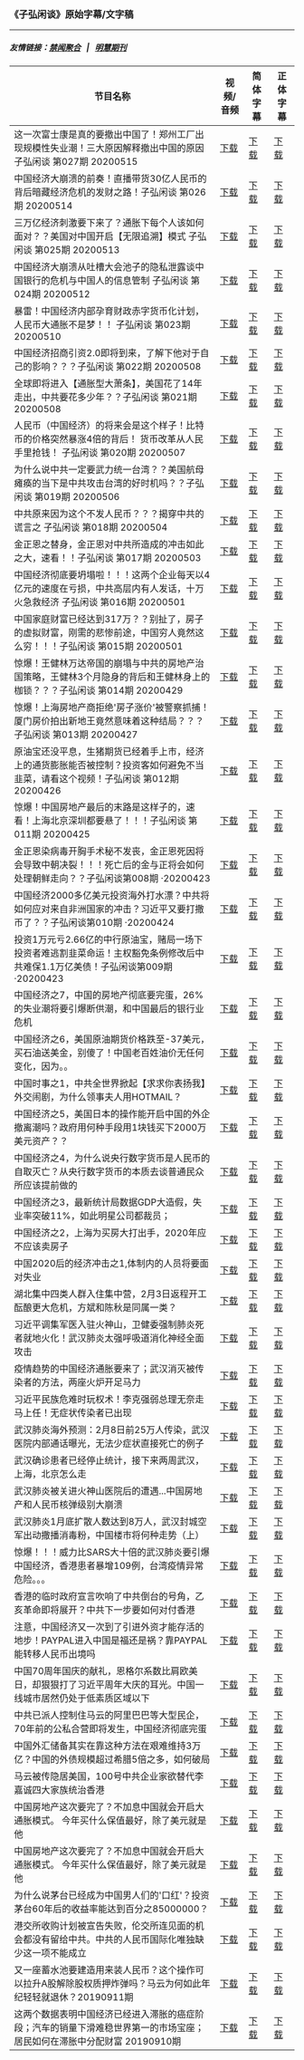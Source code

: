 ### 《子弘闲谈》原始字幕/文字稿
---
##### 友情链接：[禁闻聚合](https://github.com/gfw-breaker/banned-news) &nbsp;&nbsp;|&nbsp;&nbsp; [明慧期刊](https://github.com/gfw-breaker/mh-qikan) 
| 节目名称 | 视频/音频 | 简体字幕 | 正体字幕 |
|---|---|---|---|
| 这一次富士康是真的要撤出中国了！郑州工厂出现规模性失业潮！三大原因解释撤出中国的原因 子弘闲谈 第027期 20200515 | [下载](https://y2mate.com/zh-cn/search/GsxoPfHVzEA) | [下载](../channels/zihong/_GsxoPfHVzEA.srt?raw=true) | [下载](../channels/zihong/_GsxoPfHVzEA.tw.srt?raw=true) | 
| 中国经济大崩溃的前奏！直播带货30亿人民币的背后暗藏经济危机的发财之路！子弘闲谈 第026期 20200514 | [下载](https://y2mate.com/zh-cn/search/o7jgkr1Ycvw) | [下载](../channels/zihong/_o7jgkr1Ycvw.srt?raw=true) | [下载](../channels/zihong/_o7jgkr1Ycvw.tw.srt?raw=true) | 
| 三万亿经济刺激要下来了？通胀下每个人该如何面对？？美国对中国开启【无限追溯】模式 子弘闲谈 第025期 20200513 | [下载](https://y2mate.com/zh-cn/search/8hx3F9oqoqA) | [下载](../channels/zihong/_8hx3F9oqoqA.srt?raw=true) | [下载](../channels/zihong/_8hx3F9oqoqA.tw.srt?raw=true) | 
| 中国经济大崩溃从吐槽大会池子的隐私泄露谈中国银行的危机与中国人的信息管制 子弘闲谈 第024期 20200512 | [下载](https://y2mate.com/zh-cn/search/bEAWKmz9sJI) | [下载](../channels/zihong/_bEAWKmz9sJI.srt?raw=true) | [下载](../channels/zihong/_bEAWKmz9sJI.tw.srt?raw=true) | 
| 暴雷！中国经济内部孕育财政赤字货币化计划，人民币大通胀不是梦！！ 子弘闲谈 第023期 20200510 | [下载](https://y2mate.com/zh-cn/search/g8YPgQroyrQ) | [下载](../channels/zihong/_g8YPgQroyrQ.srt?raw=true) | [下载](../channels/zihong/_g8YPgQroyrQ.tw.srt?raw=true) | 
| 中国经济招商引资2.0即将到来，了解下他对于自己的影响？？？子弘闲谈 第022期 20200508 | [下载](https://y2mate.com/zh-cn/search/fwQLe4Nb-00) | [下载](../channels/zihong/_fwQLe4Nb-00.srt?raw=true) | [下载](../channels/zihong/_fwQLe4Nb-00.tw.srt?raw=true) | 
| 全球即将进入【通胀型大萧条】，美国花了14年走出，中共要花多少年？？子弘闲谈 第021期 20200508 | [下载](https://y2mate.com/zh-cn/search/HOX_l-l0YBs) | [下载](../channels/zihong/_HOX_l-l0YBs.srt?raw=true) | [下载](../channels/zihong/_HOX_l-l0YBs.tw.srt?raw=true) | 
| 人民币（中国经济）的将来会是这个样子！比特币的价格突然暴涨4倍的背后！ 货币改革从人民手里抢钱！ 子弘闲谈 第020期 20200507 | [下载](https://y2mate.com/zh-cn/search/UZdLIUUVPrE) | [下载](../channels/zihong/_UZdLIUUVPrE.srt?raw=true) | [下载](../channels/zihong/_UZdLIUUVPrE.tw.srt?raw=true) | 
| 为什么说中共一定要武力统一台湾？？美国航母瘫痪的当下是中共攻击台湾的好时机吗？？子弘闲谈 第019期 20200506 | [下载](https://y2mate.com/zh-cn/search/39zpu00TqEM) | [下载](../channels/zihong/_39zpu00TqEM.srt?raw=true) | [下载](../channels/zihong/_39zpu00TqEM.tw.srt?raw=true) | 
| 中共原来因为这个不发人民币？？？揭穿中共的谎言之 子弘闲谈 第018期 20200504 | [下载](https://y2mate.com/zh-cn/search/yXBWd7UrwCg) | [下载](../channels/zihong/_yXBWd7UrwCg.srt?raw=true) | [下载](../channels/zihong/_yXBWd7UrwCg.tw.srt?raw=true) | 
| 金正恩之替身，金正恩对中共所造成的冲击如此之大，速看！！子弘闲谈 第017期 20200503 | [下载](https://y2mate.com/zh-cn/search/1m4UjnHtR3E) | [下载](../channels/zihong/_1m4UjnHtR3E.srt?raw=true) | [下载](../channels/zihong/_1m4UjnHtR3E.tw.srt?raw=true) | 
| 中国经济彻底要坍塌啦！！！这两个企业每天以4亿元的速度在亏损，中共高层内有人发话，十万火急救经济 子弘闲谈 第016期 20200501 | [下载](https://y2mate.com/zh-cn/search/se6Pm-KItiE) | [下载](../channels/zihong/_se6Pm-KItiE.srt?raw=true) | [下载](../channels/zihong/_se6Pm-KItiE.tw.srt?raw=true) | 
| 中国家庭财富已经达到317万？？别扯了，房子的虚拟财富，刚需的悲惨前途，中国穷人竟然这么穷！！！子弘闲谈 第015期 20200501 | [下载](https://y2mate.com/zh-cn/search/Ceo6Yp41ydk) | [下载](../channels/zihong/_Ceo6Yp41ydk.srt?raw=true) | [下载](../channels/zihong/_Ceo6Yp41ydk.tw.srt?raw=true) | 
| 惊爆！王健林万达帝国的崩塌与中共的房地产治国策略，王健林3个月隐身的背后和王健林身上的枷锁？？？子弘闲谈 第014期 20200429 | [下载](https://y2mate.com/zh-cn/search/vfx3yvch-zc) | [下载](../channels/zihong/_vfx3yvch-zc.srt?raw=true) | [下载](../channels/zihong/_vfx3yvch-zc.tw.srt?raw=true) | 
| 惊爆！上海房地产商拒绝'房子涨价'被警察抓捕！厦门房价拍出新地王竟然意味着这种结局？？？子弘闲谈 第013期 20200427 | [下载](https://y2mate.com/zh-cn/search/2B0qaNY2jbM) | [下载](../channels/zihong/_2B0qaNY2jbM.srt?raw=true) | [下载](../channels/zihong/_2B0qaNY2jbM.tw.srt?raw=true) | 
| 原油宝还没平息，生猪期货已经着手上市，经济上的通货膨胀能否被控制？投资客如何避免不当韭菜，请看这个视频！子弘闲谈 第012期 20200426 | [下载](https://y2mate.com/zh-cn/search/vcEQ8hu9DgA) | [下载](../channels/zihong/_vcEQ8hu9DgA.srt?raw=true) | [下载](../channels/zihong/_vcEQ8hu9DgA.tw.srt?raw=true) | 
| 惊爆！中国房地产最后的末路是这样子的，速看！上海北京深圳都要悬了！！！子弘闲谈 第011期 20200425 | [下载](https://y2mate.com/zh-cn/search/DD2i9wZAGx0) | [下载](../channels/zihong/_DD2i9wZAGx0.srt?raw=true) | [下载](../channels/zihong/_DD2i9wZAGx0.tw.srt?raw=true) | 
| 金正恩染病毒开胸手术秘不发丧，金正恩死因将会导致中朝决裂！！！死亡后的金与正将会如何处理朝鲜走向？？子弘闲谈第008期 ·20200423 | [下载](https://y2mate.com/zh-cn/search/fKM9Jkoi1To) | [下载](../channels/zihong/_fKM9Jkoi1To.srt?raw=true) | [下载](../channels/zihong/_fKM9Jkoi1To.tw.srt?raw=true) | 
| 中国经济2000多亿美元投资海外打水漂？中共将如何应对来自非洲国家的冲击？习近平又要打撒币了？？子弘闲谈第010期 ·20200424 | [下载](https://y2mate.com/zh-cn/search/nZWji6FAnbs) | [下载](../channels/zihong/_nZWji6FAnbs.srt?raw=true) | [下载](../channels/zihong/_nZWji6FAnbs.tw.srt?raw=true) | 
| 投资1万元亏2.66亿的中行原油宝，赌局一场下投资者难逃割韭菜命运！主权豁免条例修改后中共难保1.1万亿美债！子弘闲谈第009期 ·20200423 | [下载](https://y2mate.com/zh-cn/search/Qf6elRaLTaA) | [下载](../channels/zihong/_Qf6elRaLTaA.srt?raw=true) | [下载](../channels/zihong/_Qf6elRaLTaA.tw.srt?raw=true) | 
| 中国经济之7，中国的房地产彻底要完蛋，26%的失业潮将要引爆断供潮，和中国最后的银行业危机 | [下载](https://y2mate.com/zh-cn/search/Iyt6XHstIZg) | [下载](../channels/zihong/_Iyt6XHstIZg.srt?raw=true) | [下载](../channels/zihong/_Iyt6XHstIZg.tw.srt?raw=true) | 
| 中国经济之6，美国原油期货价格跌至-37美元，买石油送美金，别傻了！中国老百姓油价无任何变化，因为。。 | [下载](https://y2mate.com/zh-cn/search/6NyXRHW1S_Y) | [下载](../channels/zihong/_6NyXRHW1S_Y.srt?raw=true) | [下载](../channels/zihong/_6NyXRHW1S_Y.tw.srt?raw=true) | 
| 中国时事之1，中共全世界掀起【求求你表扬我】外交闹剧，为什么领事夫人用HOTMAIL？ | [下载](https://y2mate.com/zh-cn/search/FBbZE3X2HcQ) | [下载](../channels/zihong/_FBbZE3X2HcQ.srt?raw=true) | [下载](../channels/zihong/_FBbZE3X2HcQ.tw.srt?raw=true) | 
| 中国经济之5，美国日本的操作能开启中国的外企撤离潮吗？政府用何种手段用1块钱买下2000万美元资产？？ | [下载](https://y2mate.com/zh-cn/search/ycyH6d6S2yc) | [下载](../channels/zihong/_ycyH6d6S2yc.srt?raw=true) | [下载](../channels/zihong/_ycyH6d6S2yc.tw.srt?raw=true) | 
| 中国经济之4，为什么说央行数字货币是人民币的自取灭亡？从央行数字货币的本质去谈普通民众所应该提前做的 | [下载](https://y2mate.com/zh-cn/search/y-DndgW7pGg) | [下载](../channels/zihong/_y-DndgW7pGg.srt?raw=true) | [下载](../channels/zihong/_y-DndgW7pGg.tw.srt?raw=true) | 
| 中国经济之3，最新统计局数据GDP大造假，失业率突破11%，如此明星公司都裁员； | [下载](https://y2mate.com/zh-cn/search/2kS1E2dtaaM) | [下载](../channels/zihong/_2kS1E2dtaaM.srt?raw=true) | [下载](../channels/zihong/_2kS1E2dtaaM.tw.srt?raw=true) | 
| 中国经济之2，上海为买房大打出手，2020年应不应该卖房子 | [下载](https://y2mate.com/zh-cn/search/FUyqEYDx5GY) | [下载](../channels/zihong/_FUyqEYDx5GY.srt?raw=true) | [下载](../channels/zihong/_FUyqEYDx5GY.tw.srt?raw=true) | 
| 中国2020后的经济冲击之1,体制内的人员将要面对失业 | [下载](https://y2mate.com/zh-cn/search/Vy6v2DdMxLg) | [下载](../channels/zihong/_Vy6v2DdMxLg.srt?raw=true) | [下载](../channels/zihong/_Vy6v2DdMxLg.tw.srt?raw=true) | 
| 湖北集中四类人群入住集中营，2月3日返程开工酝酿更大危机，方斌和陈秋是同属一类？ | [下载](https://y2mate.com/zh-cn/search/7RaXOtmg7xk) | [下载](../channels/zihong/_7RaXOtmg7xk.srt?raw=true) | [下载](../channels/zihong/_7RaXOtmg7xk.tw.srt?raw=true) | 
| 习近平调集军医入驻火神山，卫健委强制肺炎死者就地火化！武汉肺炎太强呼吸道消化神经全面攻击 | [下载](https://y2mate.com/zh-cn/search/LTkRzOG3rx8) | [下载](../channels/zihong/_LTkRzOG3rx8.srt?raw=true) | [下载](../channels/zihong/_LTkRzOG3rx8.tw.srt?raw=true) | 
| 疫情趋势的中国经济通胀要来了；武汉消灭被传染者的方法，两座火炉开足马力 | [下载](https://y2mate.com/zh-cn/search/uAJWicIeEPE) | [下载](../channels/zihong/_uAJWicIeEPE.srt?raw=true) | [下载](../channels/zihong/_uAJWicIeEPE.tw.srt?raw=true) | 
| 习近平民族危难时玩权术！李克强弱总理无奈走马上任！无症状传染者已出现 | [下载](https://y2mate.com/zh-cn/search/d4VaQNLkmPk) | [下载](../channels/zihong/_d4VaQNLkmPk.srt?raw=true) | [下载](../channels/zihong/_d4VaQNLkmPk.tw.srt?raw=true) | 
| 武汉肺炎海外预测：2月8日前25万人传染，武汉医院内部通话曝光，无法少症状直接死亡的例子 | [下载](https://y2mate.com/zh-cn/search/X3cmuSoOdzw) | [下载](../channels/zihong/_X3cmuSoOdzw.srt?raw=true) | [下载](../channels/zihong/_X3cmuSoOdzw.tw.srt?raw=true) | 
| 武汉确诊患者已经停止统计，接下来两周武汉，上海，北京怎么走 | [下载](https://y2mate.com/zh-cn/search/TARLZNNbdWY) | [下载](../channels/zihong/_TARLZNNbdWY.srt?raw=true) | [下载](../channels/zihong/_TARLZNNbdWY.tw.srt?raw=true) | 
| 武汉肺炎被关进火神山医院后的遭遇...中国房地产和人民币核弹级别大崩溃 | [下载](https://y2mate.com/zh-cn/search/ZeVWi0pE38M) | [下载](../channels/zihong/_ZeVWi0pE38M.srt?raw=true) | [下载](../channels/zihong/_ZeVWi0pE38M.tw.srt?raw=true) | 
| 武汉肺炎1月底扩散人数达到8万人，武汉封城空军出动撒播消毒粉，中国楼市将何种走势（上） | [下载](https://y2mate.com/zh-cn/search/jv6k3NZd1hM) | [下载](../channels/zihong/_jv6k3NZd1hM.srt?raw=true) | [下载](../channels/zihong/_jv6k3NZd1hM.tw.srt?raw=true) | 
| 惊爆！！！威力比SARS大十倍的武汉肺炎要引爆中国经济，香港患者暴增109例，台湾疫情异常危险。。。 | [下载](https://y2mate.com/zh-cn/search/bRMBnTUnkb8) | [下载](../channels/zihong/_bRMBnTUnkb8.srt?raw=true) | [下载](../channels/zihong/_bRMBnTUnkb8.tw.srt?raw=true) | 
| 香港的临时政府宣言吹响了中共倒台的号角，乙亥革命即将展开？中共下一步要如何对付香港 | [下载](https://y2mate.com/zh-cn/search/1oJXB6AHwKw) | [下载](../channels/zihong/_1oJXB6AHwKw.srt?raw=true) | [下载](../channels/zihong/_1oJXB6AHwKw.tw.srt?raw=true) | 
| 注意，中国经济又一次到了引进外资才能存活的地步！PAYPAL进入中国是福还是祸？靠PAYPAL能转移人民币出境吗 | [下载](https://y2mate.com/zh-cn/search/jkFSFHvHqhY) | [下载](../channels/zihong/_jkFSFHvHqhY.srt?raw=true) | [下载](../channels/zihong/_jkFSFHvHqhY.tw.srt?raw=true) | 
| 中国70周年国庆的献礼，恩格尔系数比肩欧美日，却狠狠打了习近平周年大庆的耳光。中国一线城市居然仍处于低素质区域以下 | [下载](https://y2mate.com/zh-cn/search/2eAW7Y1OnEI) | [下载](../channels/zihong/_2eAW7Y1OnEI.srt?raw=true) | [下载](../channels/zihong/_2eAW7Y1OnEI.tw.srt?raw=true) | 
| 中共已派人控制住马云的阿里巴巴等大型民企，70年前的公私合营即将发生，中国经济彻底完蛋 | [下载](https://y2mate.com/zh-cn/search/_kULfXm6_Co) | [下载](../channels/zihong/__kULfXm6_Co.srt?raw=true) | [下载](../channels/zihong/__kULfXm6_Co.tw.srt?raw=true) | 
| 中国外汇储备其实在靠这种方法在艰难维持3万亿？中国的外债规模超过希腊5倍之多，如何破局 | [下载](https://y2mate.com/zh-cn/search/Y7220s4q2xE) | [下载](../channels/zihong/_Y7220s4q2xE.srt?raw=true) | [下载](../channels/zihong/_Y7220s4q2xE.tw.srt?raw=true) | 
| 马云被传隐居美国，100号中共企业家欲替代李嘉诚四大家族统治香港 | [下载](https://y2mate.com/zh-cn/search/KQj5F1D8mmI) | [下载](../channels/zihong/_KQj5F1D8mmI.srt?raw=true) | [下载](../channels/zihong/_KQj5F1D8mmI.tw.srt?raw=true) | 
| 中国房地产这次要完了？不加息中国就会开启大通胀模式。 今年买什么保值最好，除了美元就是他 | [下载](https://y2mate.com/zh-cn/search/bEFvcHZMoig) | [下载](../channels/zihong/_bEFvcHZMoig.srt?raw=true) | [下载](../channels/zihong/_bEFvcHZMoig.tw.srt?raw=true) | 
| 中国房地产这次要完了？不加息中国就会开启大通胀模式。 今年买什么保值最好，除了美元就是他 | [下载](https://y2mate.com/zh-cn/search/IkGf816jQBc) | [下载](../channels/zihong/_IkGf816jQBc.srt?raw=true) | [下载](../channels/zihong/_IkGf816jQBc.tw.srt?raw=true) | 
| 为什么说茅台已经成为中国男人们的'口红'？投资茅台60年后的收益率能达到百分之85000000？ | [下载](https://y2mate.com/zh-cn/search/sBtyOxoX3RM) | [下载](../channels/zihong/_sBtyOxoX3RM.srt?raw=true) | [下载](../channels/zihong/_sBtyOxoX3RM.tw.srt?raw=true) | 
| 港交所收购计划被宣告失败，伦交所连见面的机会都没有留给中共。中共的人民币国际化唯独缺少这一项不能成立 | [下载](https://y2mate.com/zh-cn/search/vDexb3Jw1P0) | [下载](../channels/zihong/_vDexb3Jw1P0.srt?raw=true) | [下载](../channels/zihong/_vDexb3Jw1P0.tw.srt?raw=true) | 
| 又一座蓄水池要建造用来装人民币？这个操作可以拉升A股解除股权质押炸弹吗？马云为何如此年纪轻轻就退休？20190911期 | [下载](https://y2mate.com/zh-cn/search/_dVSD9RHoSs) | [下载](../channels/zihong/__dVSD9RHoSs.srt?raw=true) | [下载](../channels/zihong/__dVSD9RHoSs.tw.srt?raw=true) | 
| 这两个数据表明中国经济已经进入滞胀的癌症阶段；汽车的销量下滑难稳世界第一的市场宝座；居民如何在滞胀中分配财富 20190910期 | [下载](https://y2mate.com/zh-cn/search/I72h7D2b_D4) | [下载](../channels/zihong/_I72h7D2b_D4.srt?raw=true) | [下载](../channels/zihong/_I72h7D2b_D4.tw.srt?raw=true) | 
